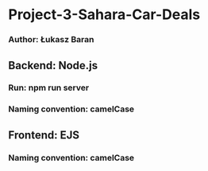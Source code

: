 # Project-3-Sahara-Car-Deals

### Author: Łukasz Baran

## Backend: Node.js

### Run: npm run server

### Naming convention: camelCase

## Frontend: EJS

### Naming convention: camelCase
